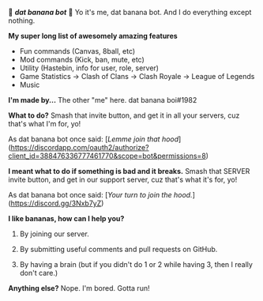 🍌 ***dat banana bot*** 🍌
Yo it's me, dat banana bot. And I do everything except nothing.

**My super long list of awesomely amazing features**
- Fun commands (Canvas, 8ball, etc)
- Mod commands (Kick, ban, mute, etc)
- Utility (Hastebin, info for user, role, server)
- Game Statistics
-> Clash of Clans
-> Clash Royale
-> League of Legends
- Music

**I'm made by...**
The other "me" here. dat banana boi#1982

**What to do?**
Smash that invite button, and get it in all your servers, cuz that's what I'm for, yo!

As dat banana bot once said: [*Lemme join that hood*]
(https://discordapp.com/oauth2/authorize?client_id=388476336777461770&scope=bot&permissions=8)

**I meant what to do if something is bad and it breaks.**
Smash that SERVER invite button, and get in our support server, cuz that's what it's for, yo!

As dat banana bot once said: [*Your turn to join the hood.*]
(https://discord.gg/3Nxb7yZ)

**I like bananas, how can I help you?**
1) By joining our server.

2) By submitting useful comments and pull requests on GitHub.

3) By having a brain (but if you didn't do 1 or 2 while having 3, then I really don't care.)

**Anything else?**
Nope. I'm bored. Gotta run!
